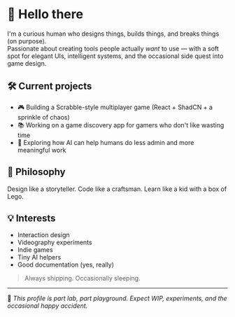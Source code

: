 # 👋 Hello there

I'm a curious human who designs things, builds things, and breaks things (on purpose).  
Passionate about creating tools people actually *want* to use — with a soft spot for elegant UIs, intelligent systems, and the occasional side quest into game design.

## 🛠️ Current projects
- 🎮 Building a Scrabble-style multiplayer game (React + ShadCN + a sprinkle of chaos)
- 📚 Working on a game discovery app for gamers who don't like wasting time
- 🤖 Exploring how AI can help humans do less admin and more meaningful work

## 🧠 Philosophy
Design like a storyteller. Code like a craftsman. Learn like a kid with a box of Lego.

## 💡 Interests
- Interaction design
- Videography experiments
- Indie games
- Tiny AI helpers
- Good documentation (yes, really)

> Always shipping. Occasionally sleeping.

---

🧪 *This profile is part lab, part playground. Expect WIP, experiments, and the occasional happy accident.*
